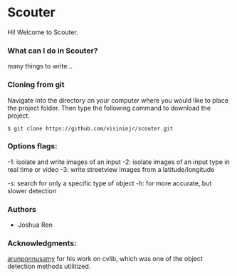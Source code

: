 # Scouter
Hi! Welcome to Scouter.

### What can I do in Scouter?
many things to write...

### Cloning from git
Navigate into the directory on your computer where you would like to place the project folder. Then type the following command to download the project.

```
$ git clone https://github.com/visininjr/scouter.git
```

### Options flags:
  -1: isolate and write images of an input
  -2: isolate images of an input type in real time or video
  -3: write streetview images from a latitude/longitude

  -s: search for only a specific type of object
  -h: for more accurate, but slower detection

### Authors
* Joshua Ren

### Acknowledgments:
[arunponnusamy](https://github.com/arunponnusamy/cvlib) for his work on cvlib, which was one of the object detection methods utilitized.

